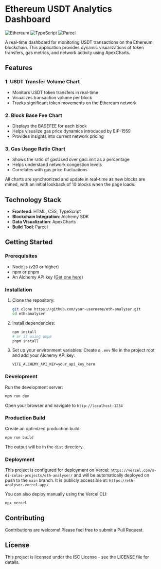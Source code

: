 # Ethereum USDT Analytics Dashboard

![Ethereum](https://img.shields.io/badge/Ethereum-3C3C3D?style=for-the-badge&logo=Ethereum&logoColor=white)
![TypeScript](https://img.shields.io/badge/TypeScript-007ACC?style=for-the-badge&logo=typescript&logoColor=white)
![Parcel](https://img.shields.io/badge/Parcel-F7B93E?style=for-the-badge&logo=parcel&logoColor=black)

A real-time dashboard for monitoring USDT transactions on the Ethereum blockchain. This application provides dynamic visualizations of token transfers, gas metrics, and network activity using ApexCharts.

## Features

### 1. **USDT Transfer Volume Chart**
- Monitors USDT token transfers in real-time
- Visualizes transaction volume per block
- Tracks significant token movements on the Ethereum network

### 2. **Block Base Fee Chart**
- Displays the BASEFEE for each block
- Helps visualize gas price dynamics introduced by EIP-1559
- Provides insights into current network pricing

### 3. **Gas Usage Ratio Chart**
- Shows the ratio of gasUsed over gasLimit as a percentage
- Helps understand network congestion levels
- Correlates with gas price fluctuations

All charts are synchronized and update in real-time as new blocks are mined, with an initial lookback of 10 blocks when the page loads.

## Technology Stack

- **Frontend**: HTML, CSS, TypeScript
- **Blockchain Integration**: Alchemy SDK
- **Data Visualization**: ApexCharts
- **Build Tool**: Parcel

## Getting Started

### Prerequisites

- Node.js (v20 or higher)
- npm or pnpm
- An Alchemy API key ([Get one here](https://www.alchemy.com/))

### Installation

1. Clone the repository:
   ```bash
   git clone https://github.com/your-username/eth-analyser.git
   cd eth-analyser
   ```

2. Install dependencies:
   ```bash
   npm install
   # or if using pnpm
   pnpm install
   ```

3. Set up your environment variables:
   Create a `.env` file in the project root and add your Alchemy API key:
   ```
   VITE_ALCHEMY_API_KEY=your_api_key_here
   ```

### Development

Run the development server:
```bash
npm run dev
```

Open your browser and navigate to `http://localhost:1234`

### Production Build

Create an optimized production build:
```bash
npm run build
```

The output will be in the `dist` directory.

### Deployment

This project is configured for deployment on Vercel: `https://vercel.com/s-di-colas-projects/eth-analyser/` and will be automatically deployed on push to the `main` branch.
It is publicly accessible at: `https://eth-analyser.vercel.app/`

You can also deploy manually using the Vercel CLI:
```bash
npx vercel
```

## Contributing

Contributions are welcome! Please feel free to submit a Pull Request.

## License

This project is licensed under the ISC License - see the LICENSE file for details.
